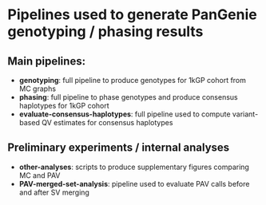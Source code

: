 # Pipelines used to generate PanGenie genotyping / phasing results

## Main pipelines:
* **genotyping**: full pipeline to produce genotypes for 1kGP cohort from MC graphs
* **phasing**: full pipeline to phase genotypes and produce consensus haplotypes for 1kGP cohort
* **evaluate-consensus-haplotypes**: full pipeline used to compute variant-based QV estimates for consensus haplotypes

## Preliminary experiments / internal analyses 
* **other-analyses**: scripts to produce supplementary figures comparing MC and PAV
* **PAV-merged-set-analysis**: pipeline used to evaluate PAV calls before and after SV merging
